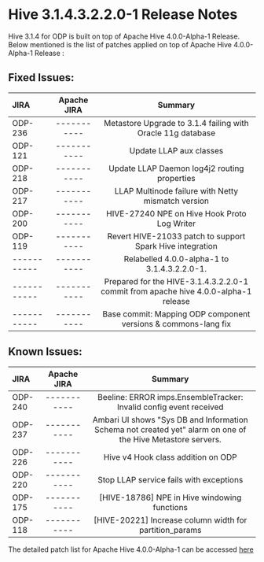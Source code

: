 # Hive 3.1.4.3.2.2.0-1 Release Notes

 

Hive 3.1.4 for ODP is built on top of Apache Hive 4.0.0-Alpha-1 Release. Below mentioned is the list of patches applied on top of Apache Hive 4.0.0-Alpha-1 Release :

 

## Fixed Issues:

 
| JIRA      | Apache JIRA | Summary     |
| :---        |    :----:   |          :---: |
| ODP-236      | -----------      | Metastore Upgrade to 3.1.4 failing with Oracle 11g database   |
| ODP-121   | -----------        | Update LLAP aux classes      |
| ODP-218   | -----------        | Update LLAP Daemon log4j2 routing properties      |
| ODP-217   | -----------        | LLAP Multinode failure with Netty mismatch version      |
| ODP-200   | -----------        | HIVE-27240 NPE on Hive Hook Proto Log Writer      |
| ODP-119   | -----------        | Revert HIVE-21033 patch to support Spark Hive integration      |
| -----------   | -----------        | Relabelled 4.0.0-alpha-1 to 3.1.4.3.2.2.0-1.      |
| -----------   | -----------        | Prepared for the HIVE-3.1.4.3.2.2.0-1 commit from apache hive 4.0.0-alpha-1 release      |
| -----------   | -----------        | Base commit: Mapping ODP component versions & commons-lang fix      |


## Known Issues:

 | JIRA      | Apache JIRA | Summary     |
| :---        |    :----:   |          :---: |
| ODP-240      | -----------      | Beeline: ERROR imps.EnsembleTracker: Invalid config event received   |
| ODP-237   | -----------        | Ambari UI shows "Sys DB and Information Schema not created yet" alarm on one of the Hive Metastore servers.      |
| ODP-226   | -----------        | Hive v4 Hook class addition on ODP      |
| ODP-220   | -----------        | Stop LLAP service fails with exceptions      |
| ODP-175   | -----------        | [HIVE-18786] NPE in Hive windowing functions      |
| ODP-118   | -----------        | [HIVE-20221] Increase column width for partition_params      |


  
The detailed patch list for Apache Hive 4.0.0-Alpha-1 can be accessed [here](https://issues.apache.org/jira/secure/ReleaseNote.jspa?version=12351399&styleName=Html&projectId=12310843)